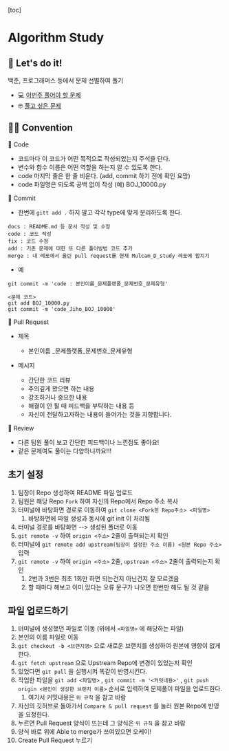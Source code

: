 [toc]

# Algorithm Study

## 🤖 Let's do it!

백준, 프로그래머스 등에서 문제 선별하여 풀기

- 💻 [이번주 풀어야 할 문제](https://www.notion.so/12de2f1456a04e6abfd89166725456c0)
- 🤓 [풀고 싶은 문제](https://www.notion.so/8d68711b3fb74c5f80a6582af77b9756)

## 🤙🏻 Convention

🍒 Code

- 코드마다 이 코드가 어떤 목적으로 작성되었는지 주석을 단다.
- 변수와 함수 이름은 어떤 역할을 하는지 알 수 있도록 한다.
- code 마지막 줄은 한 줄 비운다. (add, commit 하기 전에 확인 요망) 
- code 파일명은 되도록 공백 없이 작성 (예) BOJ_10000.py

🍒 Commit

- 한번에 `gitt add .` 하지 말고 각각 type에 맞게 분리하도록 한다.

```
docs : README.md 등 문서 작성 및 수정
code : 코드 작성
fix : 코드 수정
add : 기존 문제에 대한 또 다른 풀이방법 코드 추가
merge : 내 레포에서 올린 pull request를 현재 Mulcam_D_study 레포에 합치기
```

- 예

```
git commit -m 'code : 본인이름_문제플랫폼_문제번호_문제유형'

<문제 코드>
git add BOJ_10000.py
git commit -m 'code_Jiho_BOJ_10000'
```

🍒 Pull Request

- 제목

  - 본인이름 \_문제플랫폼\_문제번호\_문제유형

- 메시지

  - 간단한 코드 리뷰
  - 주의깊게 봤으면 하는 내용
  - 강조하거나 중요한 내용
  - 해결이 안 될 때 피드백을 부탁하는 내용 등
  - 자신이 전달하고자하는 내용이 들어가는 것을 지향합니다.

  

🍒 Review

- 다른 팀원 풀이 보고 간단한 피드백이나 느낀점도 좋아요!
- 같은 문제여도 풀이는 다양하니까요!!!





## 초기 설정

1. 팀장이 Repo 생성하여 README 파일 업로드
2. 팀원은 해당 Repo `Fork` 하여 자신의 Repo에서 Repo 주소 복사
3. 터미널에 바탕화면 경로로 이동하여 `git clone <Fork한 Repo주소> <파일명>`
   1. 바탕화면에 파일 생성과 동시에 git init 이 처리됨
4. 터미널 경로를 바탕화면 --> 생성된 폴더로 이동
5. `git remote -v` 하여 `origin <주소>` 2줄이 출력되는지 확인
6. 터미널에 `git remote add upstream(팀장이 설정한 주소 이름) <원본 Repo 주소>` 입력
7. `git remote -v` 하여  `origin <주소>` 2줄, `upstream <주소>` 2줄이 출력되는지 확인
   1. 2번과 3번은 최초 1회만 하면 되는건지 아닌건지 잘 모르겠음
   2. 할 때마다 해보고 이미 있다는 오류 문구가 나오면 한번만 해도 될 것 같음

## 파일 업로드하기

1.  터미널에 생성했던 파일로 이동 (위에서 `<파일명>` 에 해당하는 파일)
2. 본인의 이름 파일로 이동
3. `git checkout -b <브랜치명>` 으로 새로운 브랜치를 생성하여 원본에 영향이 없게 한다.
4. `git fetch upstream` 으로 Upstream Repo에 변경이 있었는지 확인
5. 있었다면 `git pull` 을 실행시켜 똑같이 반영시킨다.
6. 작업한 파일을 `git add <파일명>` , `git commit -m '<커밋내용>'` , `git push origin <본인이 생성한 브랜치 이름>` 순서로 입력하여 문제풀이 파일을 업로드한다.
   1. 여기서 커밋내용은 `위 규칙` 을 참고 바람
7. 자신의 깃허브로 돌아가서 `Compare & pull request` 를 눌러 원본 Repo에 반영을 요청한다.
8. 누르면 Pull Request 양식이 뜨는데 그 양식은 `위 규칙` 을 참고 바람
9. 양식 바로 위에 Able to merge가 쓰여있으면 오케이!
10. Create Pull Request 누르기

